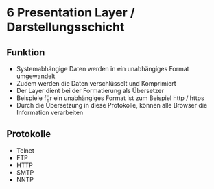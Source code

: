 # 6 Presentation Layer / Darstellungsschicht

## Funktion

+ Systemabhängige Daten werden in ein unabhängiges Format umgewandelt
+ Zudem werden die Daten verschlüsselt und Komprimiert
+ Der Layer dient bei der Formatierung als Übersetzer
+ Beispiele für ein unabhängiges Format ist zum Beispiel http / https
+ Durch die Übersetzung in diese Protokolle, können alle Browser die Information verarbeiten

## Protokolle
+ Telnet
+ FTP
+ HTTP
+ SMTP
+ NNTP